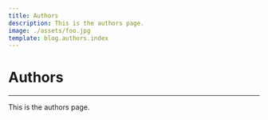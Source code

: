 ```yaml
---
title: Authors
description: This is the authors page.
image: ./assets/foo.jpg 
template: blog.authors.index
---
```


# Authors
---
This is the authors page.
